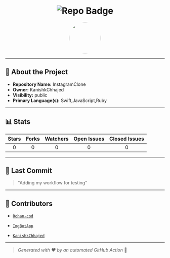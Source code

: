 <h1 align="center">
    <img src="https://img.shields.io/badge/InstagramClone-🎯-blueviolet?style=for-the-badge" alt="Repo Badge">
  </h1>
  
  <p align="center">
    <img src="https://avatars.githubusercontent.com/u/121193249?v=4" width="100" style="border-radius:50%;">
  </p>
  
  ---
  
  ## 📖 About the Project
  - **Repository Name:** InstagramClone
  - **Owner:** KanishkChhajed
  - **Visibility:** public
  - **Primary Language(s):** Swift,JavaScript,Ruby
  
  ---
  
  ## 📊 Stats
  
  | Stars | Forks | Watchers | Open Issues | Closed Issues |
  |:----:|:-----:|:--------:|:-----------:|:-------------:|
  | 0 | 0 | 0 | 0 | 0 |
  
  ---
  
  ## 📢 Last Commit
  
  > "Adding my workflow for testing"
  
  ---
  
  ## 🤝 Contributors
  
  
  - [`Rohan-cod`](#)
  
  - [`ImgBotApp`](#)
  
  - [`KanishkChhajed`](#)
  
  
  ---
  
  > *Generated with ❤️ by an automated GitHub Action* 🚀
  
